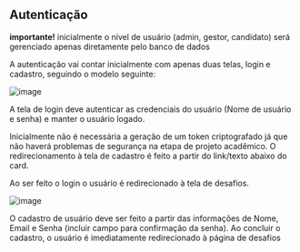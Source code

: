 ## Autenticação 
**importante!** inicialmente o nível de usuário (admin, gestor, candidato) será gerenciado apenas diretamente pelo banco de dados

A autenticação vai contar inicialmente com apenas duas telas, login e cadastro, seguindo o modelo seguinte:

![image](https://user-images.githubusercontent.com/34667580/170843837-c67f5749-fc86-4cc8-be22-63d61c62673d.png)

A tela de login deve autenticar as credenciais do usuário (Nome de usuário e senha) e manter o usuário logado.

Inicialmente não é necessária a geração de um token criptografado já que não haverá problemas de segurança na etapa de projeto acadêmico.
O redirecionamento à tela de cadastro é feito a partir do link/texto abaixo do card.

Ao ser feito o login o usuário é redirecionado à tela de desafios.

![image](https://user-images.githubusercontent.com/34667580/170843867-bac8304d-f7d6-4018-ac27-4ea2799db686.png)

O cadastro de usuário deve ser feito a partir das informações de Nome, Email e Senha (incluir campo para confirmação da senha).
Ao concluir o cadastro, o usuário é imediatamente redirecionado à página de desafios
